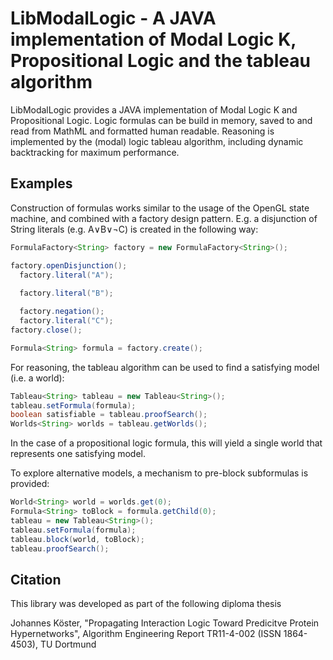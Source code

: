 # LibModalLogic - A JAVA implementation of Modal Logic K, Propositional Logic and the tableau algorithm

LibModalLogic provides a JAVA implementation of Modal Logic K and Propositional Logic. Logic formulas can be build in memory, saved to and read from MathML and formatted human readable. Reasoning is implemented by the (modal) logic tableau algorithm, including dynamic backtracking for maximum performance.

## Examples

Construction of formulas works similar to the usage of the OpenGL state machine, and combined with a factory design pattern. E.g. a disjunction of String literals (e.g. A∨B∨¬C) is created in the following way:

```java
FormulaFactory<String> factory = new FormulaFactory<String>();

factory.openDisjunction();
  factory.literal("A");
  
  factory.literal("B");

  factory.negation();
  factory.literal("C");
factory.close();

Formula<String> formula = factory.create();
```

For reasoning, the tableau algorithm can be used to find a satisfying model (i.e. a world):

```java
Tableau<String> tableau = new Tableau<String>();
tableau.setFormula(formula);
boolean satisfiable = tableau.proofSearch();
Worlds<String> worlds = tableau.getWorlds();
```

In the case of a propositional logic formula, this will yield a single world that represents one satisfying model.

To explore alternative models, a mechanism to pre-block subformulas is provided:

```java
World<String> world = worlds.get(0);
Formula<String> toBlock = formula.getChild(0);
tableau = new Tableau<String>();
tableau.setFormula(formula);
tableau.block(world, toBlock);
tableau.proofSearch();
```

## Citation

This library was developed as part of the following diploma thesis

Johannes Köster, "Propagating Interaction Logic Toward Predicitve Protein Hypernetworks", Algorithm Engineering Report TR11-4-002 (ISSN 1864-4503), TU Dortmund
